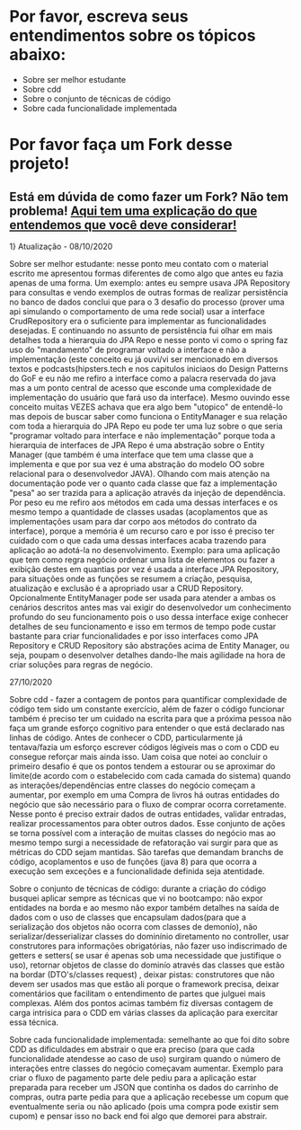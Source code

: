# Por favor, escreva seus entendimentos sobre os tópicos abaixo:

- Sobre ser melhor estudante
- Sobre cdd
- Sobre o conjunto de técnicas de código
- Sobre cada funcionalidade implementada

# Por favor faça um Fork desse projeto!

## Está em dúvida de como fazer um Fork? Não tem problema! [Aqui tem uma explicação do que entendemos que você deve considerar!](https://docs.github.com/en/github/getting-started-with-github/fork-a-repo)

1} Atualização - 08/10/2020

Sobre ser melhor estudante: nesse ponto meu contato com o material escrito me apresentou formas diferentes de como algo que antes eu fazia apenas de uma forma. Um exemplo: antes eu sempre usava JPA Repository para consultas e vendo exemplos de outras formas de realizar persistência no banco de dados conclui que para o 3 desafio do processo (prover uma api simulando o comportamento de uma rede social) usar a interface CrudRepository era o suficiente para implementar as funcionalidades desejadas. E continuando no assunto de persistência fui olhar em mais detalhes toda a hierarquia do JPA Repo e nesse ponto vi como o spring faz uso do "mandamento" de programar voltado a interface e não a implementação (este conceito eu já ouvi/vi ser mencionado em diversos textos e podcasts(hipsters.tech e nos capitulos iniciaos do Design Patterns do GoF e eu não me refiro a interface como a palacra reservada do java mas a um ponto central de acesso que esconde uma complexidade de implementação do usuário que fará uso da interface). Mesmo ouvindo esse conceito muitas VEZES achava que era algo bem "utopico" de entendê-lo mas depois de buscar saber como funciona o EntityManager e sua relação com toda a hierarquia do JPA Repo eu pode ter uma luz sobre o que seria "programar voltado para interface e não implementação" porque toda a hierarquia de interfaces de JPA Repo é uma abstração sobre o Entity Manager (que também é uma interface que tem uma classe que a implementa e que por sua vez é uma abstração do modelo OO sobre relacional para o desenvolvedor JAVA). Olhando com mais atenção na documentação pode ver o quanto cada classe que faz a implementação "pesa" ao ser trazida para a aplicação através da injeção de dependência. Por peso eu me refiro aos métodos em cada uma dessas interfaces e os mesmo tempo a quantidade de classes usadas (acoplamentos que as implementações usam para dar corpo aos métodos do contrato da interface), porque a memória é um recurso caro e por isso é preciso ter cuidado com o que cada uma dessas interfaces acaba trazendo para aplicação ao adotá-la no desenvolvimento. Exemplo: para uma aplicação que tem como regra negócio ordenar uma lista de elementos ou fazer a exibição destes em quantias por vez é usada a interface JPA Repository, para situações onde as funções se resumem a criação, pesquisa, atualização e exclusão é a apropriado usar a CRUD Repository. Opcionalmente EntityManager pode ser usada para atender a ambas os cenários descritos antes mas vai exigir do desenvolvedor um conhecimento profundo do seu funcionamento pois o uso dessa interface exige conhecer detalhes de seu funcionamento e isso em termos de tempo pode custar bastante para criar funcionalidades e por isso interfaces como JPA Repository e CRUD Repository são abstrações acima de Entity Manager, ou seja, poupam o desenvolver detalhes dando-lhe mais agilidade na hora de criar soluções para regras de negócio. 

27/10/2020

Sobre cdd - fazer a contagem de pontos para quantificar complexidade de código tem sido um constante exercício, além de fazer o código funcionar também é preciso ter um cuidado na escrita para que a próxima pessoa não faça um grande esforço cognitivo para entender o que está declarado nas linhas de código. Antes de conhecer o CDD, particularmente já tentava/fazia um esforço escrever códigos légiveis mas o com o CDD eu consegue reforçar mais ainda isso. Uam coisa que notei ao concluir o primeiro desafio é que os pontos tendem a estourar ou se aproximar do limite(de acordo com o estabelecido com cada camada do sistema) quando as interações/dependências entre classes do negócio começam a aumentar, por exemplo em uma Compra de livros há outras entidades do negócio que são necessário para o fluxo de comprar ocorra corretamente. Nesse ponto é preciso extrair dados de outras entidades, validar entradas, realizar processamentos para obter outros dados. Esse conjunto de ações se torna possível com a interação de muitas classes do negócio mas ao mesmo tempo surgi a necessidade de refatoração vai surgir para que as métricas do CDD sejam mantidas. São tarefas que demandam branchs de código, acoplamentos e uso de funções (java 8) para que ocorra a execução sem exceções e a funcionalidade definida seja atentidade. 

Sobre o conjunto de técnicas de código: durante a criação do código busquei aplicar sempre  as técnicas que vi no bootcampo: não expor entidades na borda e ao mesmo não expor também detalhes na saída de dados com o uso de classes que encapsulam dados(para que a serialização dos objetos não ocorra com classes de demonío), não serializar/desserializar classes do dominínio diretamento no controller, usar construtores para informações obrigatórias, não fazer uso indiscrimado de getters e setters( se usar é apenas sob uma necessidade que justifique o uso), retornar objetos de classe do dominío através das classes que estão na bordar (DTO's/classes request) , deixar pistas: construtores que não devem ser usados mas que estão ali porque o framework precisa, deixar comentários que facilitam o entendimento de partes que julguei mais complexas. Além dos pontos acimas também fiz diversas contagem de carga intrisica para o CDD em várias classes da aplicação para exercitar essa técnica.

Sobre cada funcionalidade implementada: semelhante ao que foi dito sobre CDD as dificuldades em abstrair o que era preciso (para que cada funcionalidade atendesse ao caso de uso) surgiram quando o número de interações entre classes do negócio começavam aumentar. Exemplo para criar o fluxo de pagamento parte dele pediu para a aplicação estar preparada para receber um JSON que continha os dados do carrinho de compras, outra parte pedia para que a aplicação recebesse um copum que eventualmente seria ou não aplicado (pois uma compra pode existir sem cupom) e pensar isso no back end foi algo que demorei para abstrair. 
